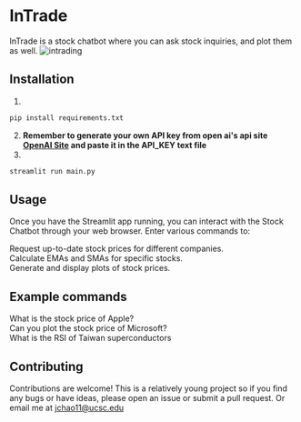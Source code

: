 
# InTrade
InTrade is a stock chatbot where you can ask stock inquiries, and plot them as well.
![intrading](https://github.com/jchaodubs/InTrade/assets/87839757/25d12391-4cb0-42cc-a380-13dd9563f387)



## Installation
1.
```bash
pip install requirements.txt
```
2. **Remember to generate your own API key from open ai's api site [OpenAI Site](https://openai.com/blog/openai-api)
  and paste it in the API_KEY text file**
3.
```bash
streamlit run main.py
```

## Usage
Once you have the Streamlit app running, you can interact with the Stock Chatbot through your web browser. Enter various commands to:  

Request up-to-date stock prices for different companies.  
Calculate EMAs and SMAs for specific stocks.  
Generate and display plots of stock prices.  

## Example commands
What is the stock price of Apple?  
Can you plot the stock price of Microsoft?  
What is the RSI of Taiwan superconductors  

## Contributing
Contributions are welcome! This is a relatively young project so if you find any bugs or have ideas, please open an issue or submit a pull request.
Or email me at jchao11@ucsc.edu
